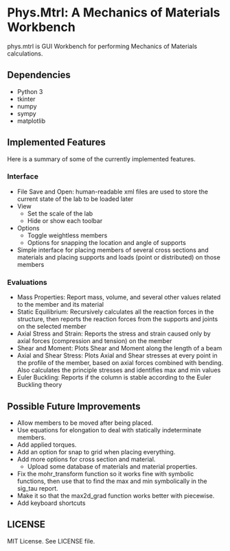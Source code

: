 # Phys.Mtrl: A Mechanics of Materials Workbench
phys.mtrl is GUI Workbench for performing Mechanics of Materials calculations.

## Dependencies
- Python 3
- tkinter
- numpy
- sympy
- matplotlib

## Implemented Features
Here is a summary of some of the currently implemented features.

### Interface
- File Save and Open: human-readable xml files are used to store the current state of the lab to be loaded later
- View
	- Set the scale of the lab
	- Hide or show each toolbar
- Options
	- Toggle weightless members
	- Options for snapping the location and angle of supports
- Simple interface for placing members of several cross sections and materials and placing supports and loads (point or distributed) on those members

### Evaluations
- Mass Properties: Report mass, volume, and several other values related to the member and its material
- Static Equilibrium: Recursively calculates all the reaction forces in the structure, then reports the reaction forces from the supports and joints on the selected member
- Axial Stress and Strain: Reports the stress and strain caused only by axial forces (compression and tension) on the member
- Shear and Moment: Plots Shear and Moment along the length of a beam
- Axial and Shear Stress: Plots Axial and Shear stresses at every point in the profile of the member, based on axial forces combined with bending. Also calculates the principle stresses and identifies max and min values
- Euler Buckling: Reports if the column is stable according to the Euler Buckling theory

## Possible Future Improvements
- Allow members to be moved after being placed.
- Use equations for elongation to deal with statically indeterminate members.
- Add applied torques.
- Add an option for snap to grid when placing everything.
- Add more options for cross section and material.
	- Upload some database of materials and material properties.
- Fix the mohr\_transform function so it works fine with symbolic functions, then use that to find the max and min symbolically in the sig\_tau report.
- Make it so that the max2d\_grad function works better with piecewise.
- Add keyboard shortcuts

## LICENSE
MIT License. See LICENSE file.


